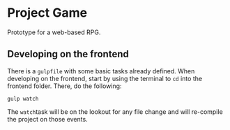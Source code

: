 # Project Game
Prototype for a web-based RPG.

## Developing on the frontend

There is a `gulpfile` with some basic tasks already defined. When developing on the frontend,
start by using the terminal to `cd` into the frontend folder. There, do the following:
 
    gulp watch
    
The `watch`task will be on the lookout for any file change and will re-compile the project on those events.

